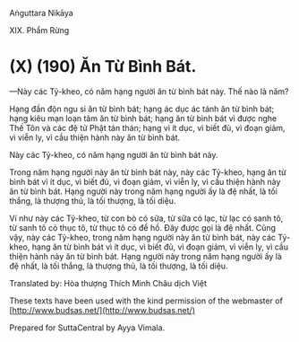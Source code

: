 Aṅguttara Nikāya

XIX. Phẩm Rừng

# (X) (190) Ăn Từ Bình Bát.

—Này các Tỷ-kheo, có năm hạng người ăn từ bình bát này. Thế nào là năm?

Hạng đần độn ngu si ăn từ bình bát; hạng ác dục ác tánh ăn từ bình bát; hạng kiêu mạn loạn tâm ăn từ bình bát; hạng ăn từ bình bát vì được nghe Thế Tôn và các đệ tử Phật tán thán; hạng vì ít dục, vì biết đủ, vì đoạn giảm, vì viễn ly, vì cầu thiện hành này ăn từ bình bát.

Này các Tỷ-kheo, có năm hạng người ăn từ bình bát này.

Trong năm hạng người này ăn từ bình bát này, này các Tỷ-kheo, hạng ăn từ bình bát vì ít dục, vì biết đủ, vì đoạn giảm, vì viễn ly, vì cầu thiện hành này ăn từ bình bát. Hạng người này trong năm hạng người ấy là đệ nhất, là tối thắng, là thượng thủ, là tối thượng, là tối diệu.

Ví như này các Tỷ-kheo, từ con bò có sữa, từ sữa có lạc, từ lạc có sanh tô, từ sanh tô có thục tô, từ thục tô có đề hồ. Ðây được gọi là đệ nhất. Cũng vậy, này các Tỷ-kheo, trong năm hạng người này ăn từ bình bát, này các Tỷ-kheo, hạng ăn từ bình bát vì ít dục, vì biết đủ, vì đoạn giảm, vì viễn ly, vì cầu thiện hành này ăn từ bình bát. Hạng người này trong năm hạng người ấy là đệ nhất, là tối thắng, là thượng thủ, là tối thượng, là tối diệu.

Translated by: Hòa thượng Thích Minh Châu dịch Việt

These texts have been used with the kind permission of the webmaster of [http://www.budsas.net/](http://www.budsas.net/)

Prepared for SuttaCentral by Ayya Vimala.